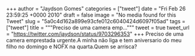 
+++
author = "Jaydson Gomes"
categories = ["tweet"]
date = "Fri Feb 26 23:59:25 +0000 2010"
draft = false
image = "No media found for this Tweet"
slug = "5a0c4d162a899e93cfe012c6040424d6097f05ad"
tags = ["tweet"]
title = """Preciso de uma camera emp..."""
tweet = true
tweet_url = "https://twitter.com/jaydson/status/9703296353"
+++
Preciso de uma camera emprestada urgente.A minha não liga e tem aniversario do meu filho no domingo e NOFX na quarta.Quem se arrisca?
